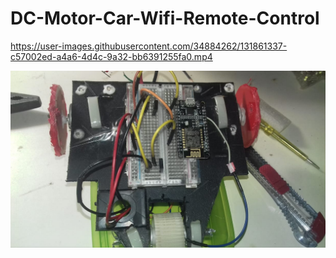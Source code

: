 # DC-Motor-Car-Wifi-Remote-Control

https://user-images.githubusercontent.com/34884262/131861337-c57002ed-a4a6-4d4c-9a32-bb6391255fa0.mp4

![Hardware Image](84978891_488634295142204_7787576439875829760_n.jpg)
